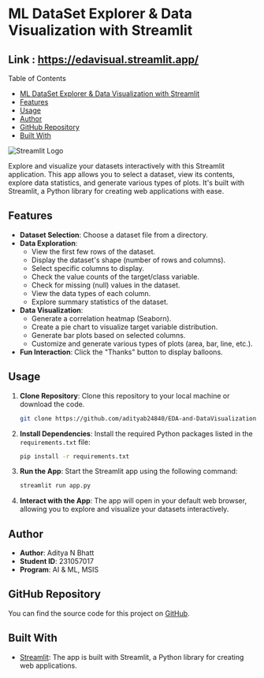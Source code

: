 
# ML DataSet Explorer & Data Visualization with Streamlit
## Link : https://edavisual.streamlit.app/

 Table of Contents

-  [ML DataSet Explorer & Data Visualization with Streamlit](#ml-dataset-explorer--data-visualization-with-streamlit)
  - [Features](#features)
  - [Usage](#usage)
  - [Author](#author)
  - [GitHub Repository](#github-repository)
  - [Built With](#built-with)
 

![Streamlit Logo](https://www.streamlit.io/images/brand/streamlit-logo-secondary-colormark-darktext.png)

Explore and visualize your datasets interactively with this Streamlit application. This app allows you to select a dataset, view its contents, explore data statistics, and generate various types of plots. It's built with Streamlit, a Python library for creating web applications with ease.



## Features

- **Dataset Selection**: Choose a dataset file from a directory.
- **Data Exploration**:
  - View the first few rows of the dataset.
  - Display the dataset's shape (number of rows and columns).
  - Select specific columns to display.
  - Check the value counts of the target/class variable.
  - Check for missing (null) values in the dataset.
  - View the data types of each column.
  - Explore summary statistics of the dataset.
- **Data Visualization**:
  - Generate a correlation heatmap (Seaborn).
  - Create a pie chart to visualize target variable distribution.
  - Generate bar plots based on selected columns.
  - Customize and generate various types of plots (area, bar, line, etc.).
- **Fun Interaction**: Click the "Thanks" button to display balloons.

## Usage

1. **Clone Repository**: Clone this repository to your local machine or download the code.

   ```bash
   git clone https://github.com/adityab24840/EDA-and-DataVisualization
   ```

2. **Install Dependencies**: Install the required Python packages listed in the `requirements.txt` file:

   ```bash
   pip install -r requirements.txt
   ```

3. **Run the App**: Start the Streamlit app using the following command:

   ```bash
   streamlit run app.py
   ```

4. **Interact with the App**: The app will open in your default web browser, allowing you to explore and visualize your datasets interactively.

## Author

- **Author**: Aditya N Bhatt
- **Student ID**: 231057017
- **Program**: AI & ML, MSIS

## GitHub Repository

You can find the source code for this project on [GitHub](https://github.com/adityab24840/EDA-and-DataVisualization/).

## Built With

- [Streamlit](https://streamlit.io/): The app is built with Streamlit, a Python library for creating web applications.

